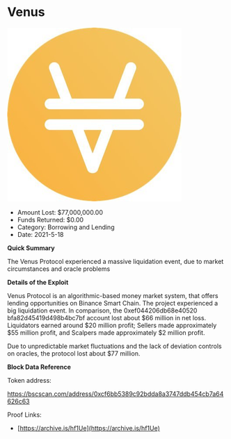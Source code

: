 # Venus
![Venus](/rektimages/Venus.png)
- Amount Lost: $77,000,000.00
- Funds Returned: $0.00
- Category: Borrowing and Lending
- Date: 2021-5-18

**Quick Summary**

The Venus Protocol experienced a massive liquidation event, due to market circumstances and oracle problems

  


 **Details of the Exploit**

Venus Protocol is an algorithmic-based money market system, that offers lending opportunities on Binance Smart Chain. The project experienced a big liquidation event. In comparison, the 0xef044206db68e40520 bfa82d45419d498b4bc7bf account lost about $66 million in net loss. Liquidators earned around $20 million profit; Sellers made approximately $55 million profit, and Scalpers made approximately $2 million profit.  
  
Due to unpredictable market fluctuations and the lack of deviation controls on oracles, the protocol lost about $77 million.

  


 **Block Data Reference**

Token address:

https://bscscan.com/address/0xcf6bb5389c92bdda8a3747ddb454cb7a64626c63

  



Proof Links:
- [https://archive.is/hf1Ue](https://archive.is/hf1Ue)


